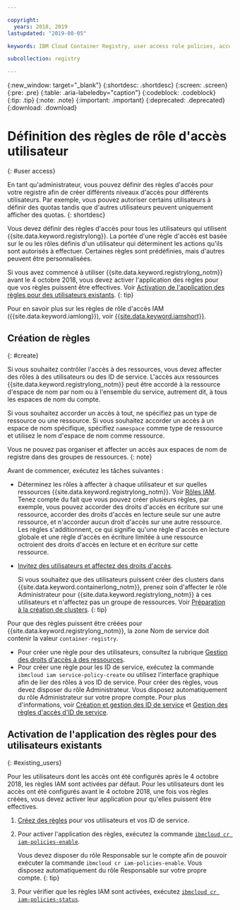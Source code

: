 ```yaml
---

copyright:
  years: 2018, 2019
lastupdated: "2019-08-05"

keywords: IBM Cloud Container Registry, user access role policies, access policies, policies, policy enforcement,

subcollection: registry

---
```


{:new_window: target="_blank"}
{:shortdesc: .shortdesc}
{:screen: .screen}
{:pre: .pre}
{:table: .aria-labeledby="caption"}
{:codeblock: .codeblock}
{:tip: .tip}
{:note: .note}
{:important: .important}
{:deprecated: .deprecated}
{:download: .download}

# Définition des règles de rôle d'accès utilisateur
{: #user access}

En tant qu'administrateur, vous pouvez définir des règles d'accès pour votre registre afin de créer différents niveaux d'accès pour différents utilisateurs. Par exemple, vous pouvez autoriser certains utilisateurs à définir des quotas tandis que d'autres utilisateurs peuvent uniquement afficher des quotas.
{: shortdesc}

Vous devez définir des règles d'accès pour tous les utilisateurs qui utilisent {{site.data.keyword.registrylong}}. La portée d'une règle d'accès est basée sur le ou les rôles définis d'un utilisateur qui déterminent les actions qu'ils sont autorisés à effectuer. Certaines règles sont prédéfinies, mais d'autres peuvent être personnalisées.

Si vous avez commencé à utiliser {{site.data.keyword.registrylong_notm}} avant le 4 octobre 2018, vous devez activer l'application des règles pour que vos règles puissent être effectives. Voir [Activation de l'application des règles pour des utilisateurs existants](#existing_users).
{: tip}

Pour en savoir plus sur les règles de rôle d'accès IAM ({{site.data.keyword.iamlong}}), voir [{{site.data.keyword.iamshort}}](/docs/iam?topic=iam-iamoverview#iamoverview).

## Création de règles
{: #create}

Si vous souhaitez contrôler l'accès à des ressources, vous devez affecter des rôles à des utilisateurs ou des ID de service. L'accès aux ressources {{site.data.keyword.registrylong_notm}} peut être accordé à la ressource d'espace de nom par nom ou à l'ensemble du service, autrement dit, à tous les espaces de nom du compte.

Si vous souhaitez accorder un accès à tout, ne spécifiez pas un type de ressource ou une ressource. Si vous souhaitez accorder un accès à un espace de nom spécifique, spécifiez `namespace` comme type de ressource et utilisez le nom d'espace de nom comme ressource.

Vous ne pouvez pas organiser et affecter un accès aux espaces de nom de registre dans des groupes de ressources.
{: note}

Avant de commencer, exécutez les tâches suivantes :

- Déterminez les rôles à affecter à chaque utilisateur et sur quelles ressources {{site.data.keyword.registrylong_notm}}. Voir [Rôles IAM](/docs/services/Registry?topic=registry-iam#iam). Tenez compte du fait que vous pouvez créer plusieurs règles, par exemple, vous pouvez accorder des droits d'accès en écriture sur une ressource, accorder des droits d'accès en lecture seule sur une autre ressource, et n'accorder aucun droit d'accès sur une autre ressource. Les règles s'additionnent, ce qui signifie qu'une règle d'accès en lecture globale et une règle d'accès en écriture limitée à une ressource octroient des droits d'accès en lecture et en écriture sur cette ressource.

- [Invitez des utilisateurs et affectez des droits d'accès](/docs/iam?topic=iam-iamuserinv#iamuserinv).

  Si vous souhaitez que des utilisateurs puissent créer des clusters dans {{site.data.keyword.containerlong_notm}}, prenez soin d'affecter le rôle Administrateur pour {{site.data.keyword.registrylong_notm}} à ces utilisateurs et n'affectez pas un groupe de ressources. Voir [Préparation à la création de clusters](/docs/containers?topic=containers-clusters#cluster_prepare).
  {: tip}

Pour que des règles puissent être créées pour {{site.data.keyword.registrylong_notm}}, la zone Nom de service doit contenir la valeur `container-registry`.

- Pour créer une règle pour des utilisateurs, consultez la rubrique [Gestion des droits d'accès à des ressources](/docs/iam?topic=iam-iammanidaccser#iammanidaccser).
- Pour créer une règle pour les ID de service, exécutez la commande `ibmcloud iam service-policy-create` ou utilisez l'interface graphique afin de lier des rôles à vos ID de service. Pour créer des règles, vous devez disposer du rôle Administrateur. Vous disposez automatiquement du rôle Administrateur sur votre propre compte. Pour plus d'informations, voir [Création et gestion des ID de service](/docs/iam?topic=iam-serviceids#serviceids) et [Gestion des règles d'accès d'ID de service](/docs/iam?topic=iam-serviceidpolicy#serviceidpolicy).

## Activation de l'application des règles pour des utilisateurs existants
{: #existing_users}

Pour les utilisateurs dont les accès ont été configurés après le 4 octobre 2018, les règles IAM sont activées par défaut. Pour les utilisateurs dont les accès ont été configurés avant le 4 octobre 2018, une fois vos règles créées, vous devez activer leur application pour qu'elles puissent être effectives.

1. [Créez des règles](#create) pour vos utilisateurs et vos ID de service.

2. Pour activer l'application des règles, exécutez la commande [`ibmcloud cr iam-policies-enable`](/docs/services/Registry?topic=container-registry-cli-plugin-containerregcli#bx_cr_iam_policies_enable).

    Vous devez disposer du rôle Responsable sur le compte afin de pouvoir exécuter la commande `ibmcloud cr iam-policies-enable`. Vous disposez automatiquement du rôle Responsable sur votre propre compte.
    {: tip}

3. Pour vérifier que les règles IAM sont activées, exécutez [`ibmcloud cr iam-policies-status`](/docs/services/Registry?topic=container-registry-cli-plugin-containerregcli#bx_cr_iam_policies_status).

